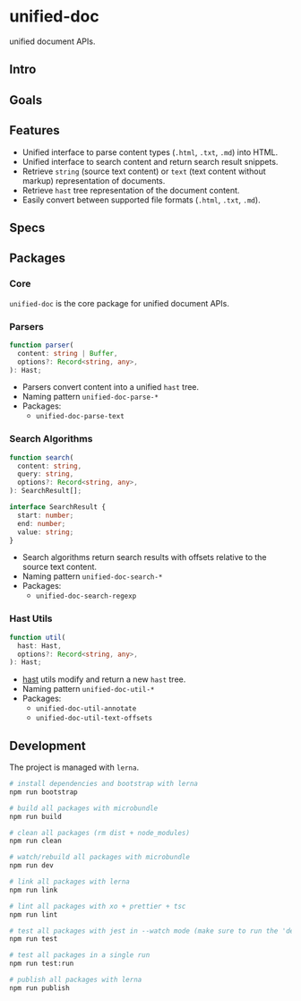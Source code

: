 # unified-doc
unified document APIs.

## Intro

## Goals

## Features
- Unified interface to parse content types (`.html`, `.txt`, `.md`) into HTML.
- Unified interface to search content and return search result snippets.
- Retrieve `string` (source text content) or `text` (text content without markup) representation of documents.
- Retrieve `hast` tree representation of the document content.
- Easily convert between supported file formats (`.html`, `.txt`, `.md`).

## Specs

## Packages
### Core
`unified-doc` is the core package for unified document APIs.

### Parsers
```ts
function parser(
  content: string | Buffer,
  options?: Record<string, any>,
): Hast;
```
- Parsers convert content into a unified `hast` tree.
- Naming pattern `unified-doc-parse-*`
- Packages:
  - `unified-doc-parse-text`

### Search Algorithms
```ts
function search(
  content: string,
  query: string,
  options?: Record<string, any>,
): SearchResult[];

interface SearchResult {
  start: number;
  end: number;
  value: string;
}
```
- Search algorithms return search results with offsets relative to the source text content.
- Naming pattern `unified-doc-search-*`
- Packages:
  - `unified-doc-search-regexp`

### Hast Utils
```ts
function util(
  hast: Hast,
  options?: Record<string, any>,
): Hast;
```
- [hast][hast] utils modify and return a new `hast` tree.
- Naming pattern `unified-doc-util-*`
- Packages:
  - `unified-doc-util-annotate`
  - `unified-doc-util-text-offsets`

## Development
The project is managed with `lerna`.

```sh
# install dependencies and bootstrap with lerna
npm run bootstrap

# build all packages with microbundle
npm run build

# clean all packages (rm dist + node_modules)
npm run clean

# watch/rebuild all packages with microbundle
npm run dev

# link all packages with lerna
npm run link

# lint all packages with xo + prettier + tsc
npm run lint

# test all packages with jest in --watch mode (make sure to run the 'dev' script)
npm run test

# test all packages in a single run
npm run test:run

# publish all packages with lerna
npm run publish
```

<!-- Links -->
[hast]: https://github.com/syntax-tree/hast

